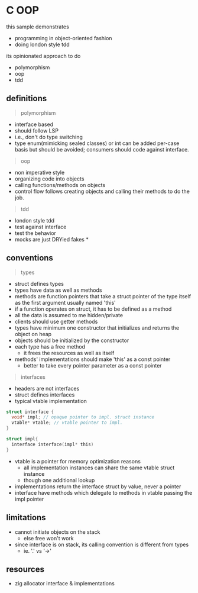 # C OOP

this sample demonstrates

- programming in object-oriented fashion
- doing london style tdd

its opinionated approach to do

- polymorphism
- oop
- tdd

## definitions

> polymorphism

- interface based
- should follow LSP
- i.e., don't do type switching
- type enum(mimicking sealed classes) or int can be added per-case basis but should be avoided; consumers should code
  against interface.

> oop

- non imperative style
- organizing code into objects
- calling functions/methods on objects
- control flow follows creating objects and calling their methods to do the job.

> tdd

- london style tdd
- test against interface
- test the behavior
- mocks are just DRYied fakes \*

## conventions

> types

- struct defines types
- types have data as well as methods
- methods are function pointers that take a struct pointer of the type itself as the first argument usually named 'this'
- if a function operates on struct, it has to be defined as a method
- all the data is assumed to me hidden/private
- clients should use getter methods
- types have minimum one constructor that initializes and returns the object on heap
- objects should be initialized by the constructor
- each type has a free method
  - it frees the resources as well as itself
- methods' implementations should make 'this' as a const pointer
  - better to take every pointer parameter as a const pointer

> interfaces

- headers are not interfaces
- struct defines interfaces
- typical vtable implementation

```c
struct interface {
  void* impl; // opaque pointer to impl. struct instance
  vtable* vtable; // vtable pointer to impl.
}

struct impl{
  interface interface(impl* this)
}
```

- vtable is a pointer for memory optimization reasons
  - all implementation instances can share the same vtable struct instance
  - though one additional lookup
- implementations return the interface struct by value, never a pointer
- interface have methods which delegate to methods in vtable passing the impl pointer

## limitations

- cannot initiate objects on the stack
  - else free won't work
- since interface is on stack, its calling convention is different from types
  - ie. '.' vs '->'

## resources

- zig allocator interface & implementations